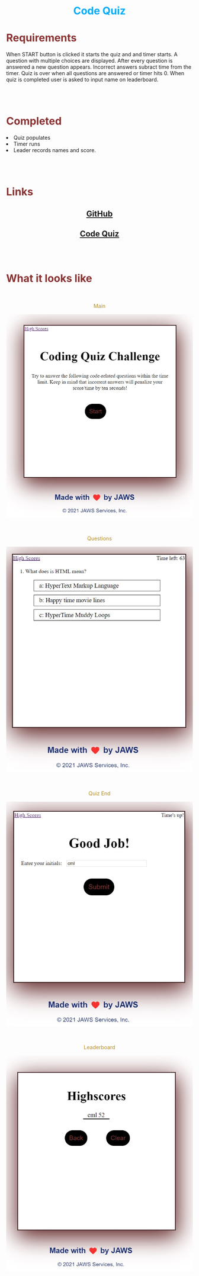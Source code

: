 <h1 align="center" style= "color:#00acfc">Code Quiz</h1> 

<h1 style= "color:#883030">Requirements</h1>
<p align= "center">

When START button is clicked it starts the quiz and and timer starts. 
A question with multiple choices are displayed.
After every question is answered a new question appears.
Incorrect answers subract time from the timer.
Quiz is over when all questions are answered or timer hits 0.
When quiz is completed user is asked to input name on leaderboard.
</p>
<br>
<br>

<h1 style= "color:#883030">Completed</h1>
<p align= "center">
<li>Quiz populates</li>
<li>Timer runs</li>
<li>Leader records names and score.</li>
</p>
<br>
<br>

<h1 style= "color:#883030">Links</h1>

<h2 align= "center"><a href src= https://github.com/Montyking20/quiz/>GitHub</a></h2>


<h2 align="center"><a href src= https://montyking20.github.io/quiz/>Code Quiz</a></h2>
<br>
<br>

<h1 style= "color:#883030">What it looks like</h1>

<br>

<p align= "center" style= "color:#b38d25">Main</p>

![Code Quiz](/assets/images/Screenshot-main.jpg)

<br>

<p align= "center" style= "color:#b38d25">Questions</p>

![Password size](/assets/images/Screenshot-questions.jpg)

<br>

<p align= "center" style= "color:#b38d25">Quiz End</p>

![Password size](/assets/images/Screenshot-quizend.jpg)

<br>

<p align= "center" style= "color:#b38d25">Leaderboard</p>

![Password size](/assets/images/Screenshot-leaderboard.jpg)

<br>


